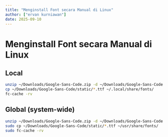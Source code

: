 ```yaml
---
title: "Menginstall Font secara Manual di Linux"
author: ["ervan kurniawan"]
date: 2025-09-10
---
```


# Menginstall Font secara Manual di Linux

## Local

```bash
unzip ~/Downloads/Google-Sans-Code.zip -d ~/Downloads/Google-Sans-Code
cp ~/Downloads/Google-Sans-Code/static/*.ttf ~/.local/share/fonts/
fc-cache -rv
```

## Global (system-wide)
```bash
unzip ~/Downloads/Google-Sans-Code.zip -d ~/Downloads/Google-Sans-Code
sudo cp ~/Downloads/Google-Sans-Code/static/*.ttf ~/usr/share/fonts/
sudo fc-cache -rv
```


